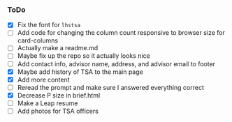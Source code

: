 ### ToDo ###
- [X] Fix the font for `lhstsa`
- [ ] Add code for changing the column count responsive to browser size for card-columns
- [ ] Actually make a readme.md
- [ ] Maybe fix up the repo so it actually looks nice
- [ ] Add contact info, advisor name, address, and advisor email to footer
- [X] Maybe add history of TSA to the main page
- [X] Add more content
- [ ] Reread the prompt and make sure I answered everything correct
- [X] Decrease P size in brief.html
- [ ] Make a Leap resume
- [ ] Add photos for TSA officers